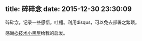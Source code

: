 title: 碎碎念
date: 2015-12-30 23:30:09
---

碎碎念，记录一些感悟，吐槽。利用disqus，可以免去部署之繁琐。

感谢[@技术小黑屋](http://droidyue.com/)给我的启发。
